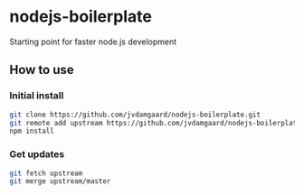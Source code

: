 nodejs-boilerplate
==================

Starting point for faster node.js development

How to use
----------

### Initial install
```bash
git clone https://github.com/jvdamgaard/nodejs-boilerplate.git
git remote add upstream https://github.com/jvdamgaard/nodejs-boilerplate.git
npm install
```

### Get updates
```bash
git fetch upstream
git merge upstream/master
```
